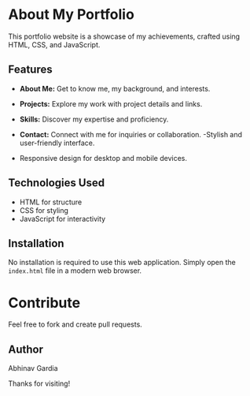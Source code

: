 # About My Portfolio

This portfolio website is a showcase of my achievements, crafted using HTML, CSS, and JavaScript.

## Features
- **About Me:** Get to know me, my background, and interests.
- **Projects:** Explore my work with project details and links.
- **Skills:** Discover my expertise and proficiency.
- **Contact:** Connect with me for inquiries or collaboration.
-Stylish and user-friendly interface.
- Responsive design for desktop and mobile devices.

## Technologies Used
- HTML for structure
- CSS for styling
- JavaScript for interactivity


## Installation

No installation is required to use this web application. Simply open the `index.html` file in a modern web browser.

# **Contribute** 

Feel free to fork and create pull requests.

## Author

Abhinav Gardia

Thanks for visiting!